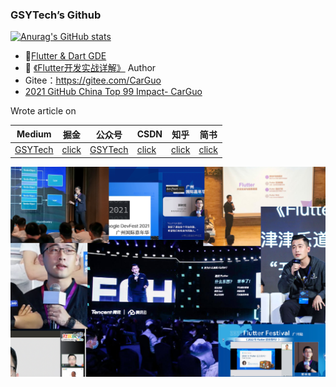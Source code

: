 ### GSYTech’s Github

[![Anurag's GitHub stats](https://github-readme-stats.vercel.app/api?username=carguo)](https://github.com/carguo/github-readme-stats)


- 🏅[Flutter & Dart GDE](https://developers.google.com/community/experts/directory/profile/profile-shuyu-asher-guo) 
- 📖 [《Flutter开发实战详解》](https://item.jd.com/12883054.html) Author
- Gitee：https://gitee.com/CarGuo 
- [2021 GitHub China Top 99 Impact- CarGuo](https://opensource.win/CarGuo/)

Wrote article on

| Medium                                 | 掘金                                                         | 公众号                                              | CSDN                                       | 知乎                                         | 简书                                            |
| -------------------------------------- | ------------------------------------------------------------ | --------------------------------------------------- | ------------------------------------------ | -------------------------------------------- | ----------------------------------------------- |
| [GSYTech](https://medium.com/@GSYTech) | [click](https://juejin.im/user/582aca2ba22b9d006b59ae68/posts) | [GSYTech](http://img.cdn.guoshuyu.cn/wechat_qq.png) | [click](https://blog.csdn.net/ZuoYueLiang) | [click](https://www.zhihu.com/people/carguo) | [click](https://www.jianshu.com/u/6e613846e1ea) |





![](./readme.png)




